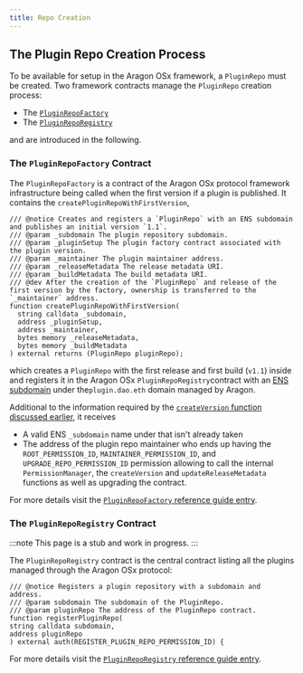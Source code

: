 ```yaml
---
title: Repo Creation
---
```


## The Plugin Repo Creation Process

To be available for setup in the Aragon OSx framework, a `PluginRepo` must be created. Two framework contracts manage the `PluginRepo` creation process:

- The [`PluginRepoFactory`](../../../../03-reference-guide/framework/plugin/repo/PluginRepoFactory.md)
- The [`PluginRepoRegistry`](../../../../03-reference-guide/framework/plugin/repo/PluginRepoRegistry.md)

and are introduced in the following.

<!-- TODO
- call `createPluginRepoWithFirstVersion` in `PluginRepoFactory`
- this creates the `PluginRepo` with a `1.1` version release and registers it in the `PluginRepoRegistry` with an ENS name

For all subsequent builds and releases, `createVersion` inside the registered `PluginRepo` has to be called.
 -->

### The `PluginRepoFactory` Contract

The `PluginRepoFactory` is a contract of the Aragon OSx protocol framework infrastructure being called when the first version if a plugin is published.
It contains the `createPluginRepoWithFirstVersion`,

```solidity title="@bosagora/framework/repo/PluginRepoFactory.sol"
/// @notice Creates and registers a `PluginRepo` with an ENS subdomain and publishes an initial version `1.1`.
/// @param _subdomain The plugin repository subdomain.
/// @param _pluginSetup The plugin factory contract associated with the plugin version.
/// @param _maintainer The plugin maintainer address.
/// @param _releaseMetadata The release metadata URI.
/// @param _buildMetadata The build metadata URI.
/// @dev After the creation of the `PluginRepo` and release of the first version by the factory, ownership is transferred to the `_maintainer` address.
function createPluginRepoWithFirstVersion(
  string calldata _subdomain,
  address _pluginSetup,
  address _maintainer,
  bytes memory _releaseMetadata,
  bytes memory _buildMetadata
) external returns (PluginRepo pluginRepo);
```

which creates a `PluginRepo` with the first release and first build (`v1.1`) inside and registers it in the Aragon OSx `PluginRepoRegistry`contract with an [ENS subdomain](../../03-ens-names.md) under the`plugin.dao.eth` domain managed by Aragon.

Additional to the information required by the [`createVersion` function discussed earlier](./index.md/#the-puginrepo-contract), it receives

- A valid ENS `_subdomain` name under that isn't already taken
- The address of the plugin repo maintainer who ends up having the `ROOT_PERMISSION_ID`, `MAINTAINER_PERMISSION_ID`, and `UPGRADE_REPO_PERMISSION_ID` permission allowing to call the internal `PermissionManager`, the `createVersion` and `updateReleaseMetadata` functions as well as upgrading the contract.

For more details visit the [`PluginRepoFactory` reference guide entry](../../../../03-reference-guide/framework/plugin/repo/PluginRepoFactory.md).

### The `PluginRepoRegistry` Contract

:::note
This page is a stub and work in progress.
:::

The `PluginRepoRegistry` contract is the central contract listing all the plugins managed through the Aragon OSx protocol:

```solidity title="@bosagora/framework/PluginRepoRegistry.sol"
/// @notice Registers a plugin repository with a subdomain and address.
/// @param subdomain The subdomain of the PluginRepo.
/// @param pluginRepo The address of the PluginRepo contract.
function registerPluginRepo(
string calldata subdomain,
address pluginRepo
) external auth(REGISTER_PLUGIN_REPO_PERMISSION_ID) {
```

For more details visit the [`PluginRepoRegistry` reference guide entry](../../../../03-reference-guide/framework/plugin/repo/PluginRepoRegistry.md).
